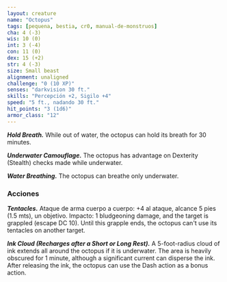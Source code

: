 ```yaml
---
layout: creature
name: "Octopus"
tags: [pequena, bestia, cr0, manual-de-monstruos]
cha: 4 (-3)
wis: 10 (0)
int: 3 (-4)
con: 11 (0)
dex: 15 (+2)
str: 4 (-3)
size: Small beast
alignment: unaligned
challenge: "0 (10 XP)"
senses: "darkvision 30 ft."
skills: "Percepción +2, Sigilo +4"
speed: "5 ft., nadando 30 ft."
hit_points: "3 (1d6)"
armor_class: "12"
---
```


***Hold Breath.*** While out of water, the octopus can hold its breath for 30 minutes.

***Underwater Camouflage.*** The octopus has advantage on Dexterity (Stealth) checks made while underwater.

***Water Breathing.*** The octopus can breathe only underwater.

### Acciones

***Tentacles.*** Ataque de arma cuerpo a cuerpo: +4 al ataque, alcance 5 pies (1.5 mts), un objetivo. Impacto: 1 bludgeoning damage, and the target is grappled (escape DC 10). Until this grapple ends, the octopus can't use its tentacles on another target.

***Ink Cloud (Recharges after a Short or Long Rest).*** A 5-foot-radius cloud of ink extends all around the octopus if it is underwater. The area is heavily obscured for 1 minute, although a significant current can disperse the ink. After releasing the ink, the octopus can use the Dash action as a bonus action.
